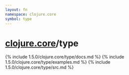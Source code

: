 ```yaml
---
layout: fn
namespace: clojure.core
symbol: type
---
```


# [clojure.core](../)/type

{% include 1.5.0/clojure.core/type/docs.md %}
{% include 1.5.0/clojure.core/type/examples.md %}
{% include 1.5.0/clojure.core/type/src.md %}

